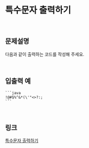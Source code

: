 # 특수문자 출력하기

<br>

## 문제설명
다음과 같이 출력하는 코드를 작성해 주세요.

<br>

## 입출력 예
    ```java
    !@#$%^&*(\'"<>?:;
    ```

<br>

## 링크
[특수문자 출력하기](https://school.programmers.co.kr/learn/courses/30/lessons/181948)
